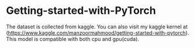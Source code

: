 # Getting-started-with-PyTorch

The dataset is collected from kaggle. You can also visit my kaggle kernel at (https://www.kaggle.com/manzoormahmood/getting-started-with-pytorch). This model is compatible with both cpu and gpu(cuda). 
